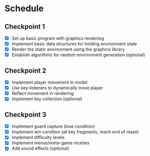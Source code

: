 # Schedule

## Checkpoint 1
- [x] Set up basic program with graphics rendering
- [x] Implement basic data structures for holding environment state
- [x] Render the static environment using the graphics library
- [x] Establish algorithms for random environment generation (optional)

## Checkpoint 2
- [x] Implement player movement in model
- [x] Use key-listeners to dynamically move player
- [x] Reflect movement in rendering
- [x] Implement key collection (optional)

## Checkpoint 3
- [x] Implement guard capture (lose condition)
- [x] Implement win conditon (all key fragments, reach end of maze)
- [x] Implement difficulty levels
- [x] Implement menus/meta-game niceties
- [x] Add sound effects (optional)
